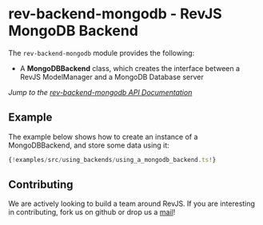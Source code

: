 
# rev-backend-mongodb - RevJS MongoDB Backend

The `rev-backend-mongodb` module provides the following:

 * A **MongoDBBackend** class, which creates the interface between a RevJS
   ModelManager and a MongoDB Database server

*Jump to the [rev-backend-mongodb API Documentation](/api/rev-backend-mongodb)*

## Example

The example below shows how to create an instance of a MongoDBBackend, and
store some data using it:

```ts
{!examples/src/using_backends/using_a_mongodb_backend.ts!}
```

## Contributing

We are actively looking to build a team around RevJS. If you are interesting in
contributing, fork us on github or drop us a
[mail](mailto:russ@russellbriggs.co)!
